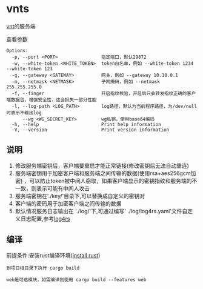 # vnts

[vnt](https://github.com/vnt-dev/vnt)的服务端

查看参数

```
Options:
  -p, --port <PORT>                指定端口，默认29872
  -w, --white-token <WHITE_TOKEN>  token白名单，例如 --white-token 1234 --white-token 123
  -g, --gateway <GATEWAY>          网关，例如 --gateway 10.10.0.1
  -m, --netmask <NETMASK>          子网掩码，例如 --netmask 255.255.255.0
  -f, --finger                     开启指纹校验，开启后只会转发指纹正确的客户端数据包，增强安全性，这会损失一部分性能
  -l, --log-path <LOG_PATH>        log路径，默认为当前程序路径，为/dev/null时表示不输出log
      --wg <WG_SECRET_KEY>         wg私钥，使用base64编码
  -h, --help                       Print help information
  -V, --version                    Print version information
```

## 说明

1. 修改服务端密钥后，客户端要重启才能正常链接(修改密钥后无法自动重连)
2. 服务端密钥用于加密客户端和服务端之间传输的数据(使用rsa+aes256gcm加密)
   ，可以防止token被中间人窃取，如果客户端显示的密钥指纹和服务端的不一致，则表示可能有中间人攻击
3. 服务端密钥在'./key/'目录下,可以替换成自定义的密钥对
4. 客户端的密码用于加密客户端之间传输的数据
5. 默认情况服务日志输出在 './log/'下,可通过编写'
   ./log/log4rs.yaml'文件自定义日志配置,参考[log4rs](https://github.com/estk/log4rs)

## 编译

前提条件:安装rust编译环境([install rust](https://www.rust-lang.org/zh-CN/tools/install))

```
到项目根目录下执行 cargo build

web是可选模块，如需编译则使用 cargo build --features web

```
